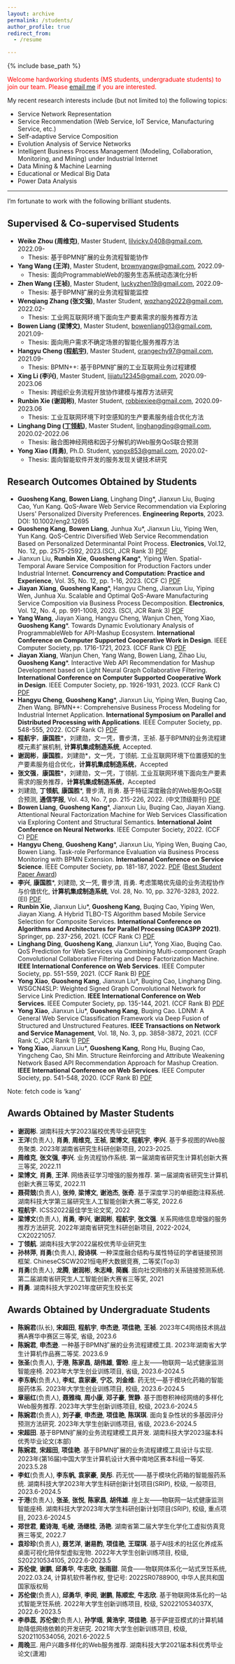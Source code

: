 ```yaml
---
layout: archive
permalink: /students/
author_profile: true
redirect_from:
  - /resume

---
```


{% include base_path %}

<font color='red'>Welcome hardworking students (MS students, undergraduate students) to join our team. Please <a href="mailto:guoshengkang@gmail.com">email me</a> if you are interested.</font>

My recent research interests include (but not limited to)  the following topics:  
- Service Network Representation
- Service Recommendation (Web Service, IoT Service, Manufacturing Service, etc.)
- Self-adaptive Service Composition
- Evolution Analysis of Service Networks
- Intelligent Business Process Management (Modeling, Collaboration, Monitoring, and Mining) under Industrial Internet
- Data Mining & Machine Learning
- Educational or Medical Big Data
- Power Data Analysis

------

I’m fortunate to work with the following brilliant students.  

Supervised & Co-supervised Students
------
- **Weike Zhou (周维克)**, Master Student, <font color='blue'>lilvicky.0408@gmail.com</font>, 2022.09-
  - Thesis: 基于BPMN扩展的业务流程智能协作
- **Yang Wang (王洋)**, Master Student, <font color='blue'>brownyangw@gmail.com</font>, 2022.09-
  - Thesis: 面向ProgrammableWeb的服务生态系统动态演化分析
- **Zhen Wang (王祯)**, Master Student, <font color='blue'>luckyzhen19@gmail.com</font>, 2022.09-
  - Thesis: 基于BPMN扩展的业务流程智能监控
- **Wenqiang Zhang (张文强)**, Master Student, <font color='blue'>wqzhang2022@gmail.com</font>, 2022.02-
  - Thesis: 工业网互联网环境下面向生产要素需求的服务推荐方法
- **Bowen Liang (梁博文)**, Master Student, <font color='blue'>bowenliang013@gmail.com</font>, 2021.09-
  - Thesis: 面向用户需求不确定场景的智能化服务推荐方法
- **Hangyu Cheng ([程航宇](https://hangyucheng.github.io))**, Master Student, <font color='blue'>orangechy97@gmail.com</font>, 2021.09-
  - Thesis: BPMN++: 基于BPMN扩展的工业互联网业务过程建模
- **Xing Li (李兴)**, Master Student, <font color='blue'>lijiatu12345@gmail.com</font>, 2020.09-2023.06
  - Thesis: 跨组织业务流程开放协作建模与推荐方法研究
- **Runbin Xie (谢润彬)**, Master Student, <font color='blue'>robbiexiee@gmail.com</font>, 2020.09-2023.06
  - Thesis: 工业互联网环境下时空感知的生产要素服务组合优化方法
- **Linghang Ding ([丁领航](https://disanyuezhang.github.io/))**, Master Student, <font color='blue'>linghangding@gmail.com</font>, 2020.02-2022.06
  - Thesis: 融合图神经网络和因子分解机的Web服务QoS联合预测
- **Yong Xiao (肖勇)**, Ph.D. Student, <font color='blue'>yongx853@gmail.com</font>, 2020.02-
  - Thesis: 面向智能软件开发的服务发现关键技术研究


Research Outcomes Obtained by Students
------
- **Guosheng Kang**, **Bowen Liang**, Linghang Ding*, Jianxun Liu, Buqing Cao, Yun Kang. QoS-Aware Web Service Recommendation via Exploring Users' Personalized Diversity Preferences. **Engineering Reports**, 2023. DOI: 10.1002/eng2.12695
- **Guosheng Kang**, **Bowen Liang**, Junhua Xu*, Jianxun Liu, Yiping Wen, Yun Kang. QoS-Centric Diversified Web Service Recommendation Based on Personalized Determinantal Point Process. **Electronics**, Vol.12, No. 12, pp. 2575-2592, 2023.(SCI, JCR Rank 3) [PDF](https://www.mdpi.com/2079-9292/12/12/2575)
- Jianxun Liu, **Runbin Xie**, **Guosheng Kang***, Yiping Wen. Spatial-Temporal Aware Service Composition for Production Factors under Industrial Internet. **Concurrency and Computation: Practice and Experience**, Vol. 35, No. 12, pp. 1-16, 2023. (CCF C) [PDF](https://pan.baidu.com/s/1DGzn2zUwIwfFM76CeechSA?pwd=kang)
- **Jiayan Xiang**, **Guosheng Kang***, Hangyu Cheng, Jianxun Liu, Yiping Wen, Junhua Xu. Scalable and Optimal QoS-Aware Manufacturing Service Composition via Business Process Decomposition. **Electronics**, Vol. 12, No. 4, pp. 991-1008, 2023.  (SCI, JCR Rank 3) [PDF](https://www.mdpi.com/2079-9292/12/4/991)
- **Yang Wang**, Jiayan Xiang, Hangyu Cheng, Wanjun Chen, Yong Xiao, **Guosheng Kang***. Towards Dynamic Evolutionary Analysis of ProgrammableWeb for API-Mashup Ecosystem. **International Conference on Computer Supported Cooperative Work in Design**. IEEE Computer Society, pp. 1716-1721, 2023.  (CCF Rank C) [PDF](https://pan.baidu.com/s/1Cgt0D59JV7t262kb9wyGCg?pwd=kang)
- **Jiayan Xiang**, Wanjun Chen, Yang Wang, Bowen Liang, Zihao Liu, **Guosheng Kang***. Interactive Web API Recommendation for Mashup Development based on Light Neural Graph Collaborative Filtering. **International Conference on Computer Supported Cooperative Work in Design**. IEEE Computer Society, pp. 1926-1931, 2023.  (CCF Rank C) [PDF](https://pan.baidu.com/s/1P786Pj5IuhK_eDe7B6E3sQ?pwd=kang)
- **Hangyu Cheng**, **Guosheng Kang***, Jianxun Liu, Yiping Wen, Buqing Cao, Zhen Wang. BPMN++: Comprehensive Business Process Modeling for Industrial Internet Application. **International Symposium on Parallel and Distributed Processing with Applications**. IEEE Computer Society, pp. 548-555, 2022.  (CCF Rank C) [PDF](https://pan.baidu.com/s/1-SbaG-wWNKb92oh34gEtBQ?pwd=kang)
- **程航宇**，**康国胜***，刘建勋，文一凭，曹步清，王祯. 基于BPMN的业务流程建模元素扩展机制, **计算机集成制造系统**, Accepted.
- **谢润彬**，**康国胜**，刘建勋*，文一凭，丁领航. 工业互联网环境下位置感知的生产要素服务组合优化，**计算机集成制造系统**，Accepted
- **张文强**，**康国胜***，刘建勋，文一凭，丁领航. 工业互联网环境下面向生产要素需求的服务推荐，**计算机集成制造系统**，Accepted
- 刘建勋, **丁领航**, **康国胜***, 曹步清, 肖勇. 基于特征深度融合的Web服务QoS联合预测, **通信学报**, Vol. 43, No. 7, pp. 215-226, 2022. (中文顶级期刊) [PDF](https://pan.baidu.com/s/1RPOQUsQtpkCdAmk56IqIHA?pwd=kang)
- **Bowen Liang**, **Guosheng Kang***, Jianxun Liu, Buqing Cao, Jiayan Xiang. Attentional Neural Factorization Machine for Web Services Classification via Exploring Content and Structural Semantics. **International Joint Conference on Neural Networks**. IEEE Computer Society, 2022. (CCF C) [PDF](https://pan.baidu.com/s/1K-Z13WYHR2sae-TRRfFPUw?pwd=kang)
- **Hangyu Cheng**, **Guosheng Kang***, Jianxun Liu, Yiping Wen, Buqing Cao, Bowen Liang. Task-role Performance Evaluation via Business Process Monitoring with BPMN Extension. **International Conference on Service Science**. IEEE Computer Society, pp. 181-187, 2022. [PDF](https://pan.baidu.com/s/1XNMSd9H1T2xdTdAHCKSMuA?pwd=kang) ([Best Student Paper Award](http://guoshengkang.github.io/files/2022_ICSS_Best_Student_Paper.pdf))
- **李兴**, **康国胜***, 刘建勋, 文一凭, 曹步清, 肖勇. 考虑策略优先级的业务流程协作与价值优化, **计算机集成制造系统**, Vol. 28, No. 10, pp. 3276-3283, 2022. (EI) [PDF](https://pan.baidu.com/s/1u8aZTRu3grMxiFkso85cQA)
- **Runbin Xie**, Jianxun Liu*, **Guosheng Kang**, Buqing Cao, Yiping Wen, Jiayan Xiang. A Hybrid TLBO-TS Algorithm based Mobile Service Selection for Composite Services. **International Conference on Algorithms and Architectures for Parallel Processing (ICA3PP 2021)**. Springer, pp. 237-256, 2021. (CCF Rank C) [PDF](https://pan.baidu.com/s/1WnE64CG2vURvBGQ7nt0opA)
- **Linghang Ding**, **Guosheng Kang**, Jianxun Liu*, Yong Xiao, Buqing Cao. QoS Prediction for Web Services via Combining Multi-component Graph Convolutional Collaborative Filtering and Deep Factorization Machine. **IEEE International Conference on Web Services**. IEEE Computer Society, pp. 551-559, 2021.  (CCF Rank B) [PDF](https://pan.baidu.com/s/187EL4vRPF4dtC6iYXA1gCg)
- **Yong Xiao**, **Guosheng Kang**, Jianxun Liu*, Buqing Cao, Linghang Ding. WSGCN4SLP: Weighted Signed Graph Convolutional Network for Service Link Prediction. **IEEE International Conference on Web Services**. IEEE Computer Society, pp. 135-144, 2021.  (CCF Rank B) [PDF](https://pan.baidu.com/s/1q9sarVJXCjNRbjr5gWbesg)
- **Yong Xiao**, Jianxun Liu*, **Guosheng Kang**, Buqing Cao. LDNM: A General Web Service Classification Framework via Deep Fusion of Structured and Unstructured Features. **IEEE Transactions on Network and Service Management**, Vol. 18, No. 3, pp. 3858-3872, 2021.  (CCF Rank C, JCR Rank 1) [PDF](https://pan.baidu.com/s/13oNQ5SM5u2fPMtnxQ_4HuQ)
- **Yong Xiao**, Jianxun Liu*, **Guosheng Kang**, Rong Hu, Buqing Cao, Yingcheng Cao, Shi Min. Structure Reinforcing and Attribute Weakening Network Based API Recommendation Approach for Mashup Creation. **IEEE International Conference on Web Services**. IEEE Computer Society, pp. 541-548, 2020.  (CCF Rank B) [PDF](https://pan.baidu.com/s/1ajkfKAJg9-G__Y4SkNZQNQ)

Note: fetch code is ‘kang’

Awards Obtained by Master Students
------
- **谢润彬**. 湖南科技大学2023届校优秀毕业研究生
- **王洋**(负责人), **肖勇**, **周维克**, **王祯**, **梁博文**, **程航宇**, **李兴**. 基于多视图的Web服务聚类. 2023年湖南省研究生科研创新项目, 2023-2025.
- **周维克**, **张文强**, **李兴**. 业务流程协作系统. 第一届湖南省研究生计算机创新大赛三等奖, 2022.11
- **梁博文**, **肖勇**, **王洋**. 网络表征学习增强的服务推荐. 第一届湖南省研究生计算机创新大赛三等奖, 2022.11
- **聂荷兢**(负责人), **张帅**, **梁博文**, **谢池杰**, **张奇**. 基于深度学习的单细胞注释系统. 湖南科技大学第三届研究生人工智能创新大赛二等奖, 2022.6
- **程航宇**. ICSS2022最佳学生论文奖, 2022
- **梁博文**(负责人), **肖勇**, **李兴**, **谢润彬**, **程航宇**, **张文强**. 关系网络信息增强的服务推荐方法研究. 2022年湖南省研究生科研创新项目, 2022-2024, CX20221057.
- **丁领航**. 湖南科技大学2022届校优秀毕业研究生
- **孙林萍**, **肖勇**(负责人), **段诗棋**. 一种深度融合结构与属性特征的学者链接预测框架. ChineseCSCW2021恒电杯大数据竞赛, 二等奖(Top3)
- **肖勇**(负责人), **龙腾**, **谢润彬**, **朱志峰**, **简巍**. 面向社交网络的关系链接预测系统. 第二届湖南省研究生人工智能创新大赛省三等奖, 2021
- **肖勇**. 湖南科技大学2021年度研究生校长奖

Awards Obtained by Undergraduate Students
------
- **陈婉君**(队长), **宋超田**, **程航宇**, **申杰逊**, **项佳艳**, **王祯**. 2023年C4网络技术挑战赛A赛华中赛区三等奖, 省级, 2023.6
- **陈婉君**, **申杰逊**. 一种基于BPMN扩展的业务流程建模工具. 2023年湖南省大学生计算机作品赛二等奖. 2023.6.9
- **张圣**(负责人), **于港**, **陈家昌**, **胡伟雄**, **雷盼**. 座上友——物联网一站式健康监测智能座椅. 2023年大学生创业训练项目, 省级, 2023.6-2024.5
- **李东帆**(负责人), **李虹**, **袁家豪**, **宁芯**, **刘金维**. 药无忧—基于模块化药箱的智能服药体系. 2023年大学生创业训练项目, 校级, 2023.6-2024.5
- **章丽红**(负责人), **聂雅梅**, **周小康**, **邓子豪**, **贺静**. 基于图卷积神经网络的多样化Web服务推荐. 2023年大学生创新训练项目, 校级, 2023.6-2024.5
- **陈婉君**(负责人), **刘子豪**, **申杰逊**, **项佳艳**, **陈琪琪**. 面向复杂性状的多基因评分预测方法研究. 2023年大学生创新训练项目, 省级, 2023.6-2024.5
- **宋超田**. 基于BPMN扩展的业务流程建模工具开发. 湖南科技大学2023届本科优秀毕业论文(本部)
- **陈婉君**, **宋超田**, **项佳艳**. 基于BPMN扩展的业务流程建模工具设计与实现. 2023年(第16届)中国大学生计算机设计大赛中南地区赛本科组一等奖. 2023.5.28
- **李虹**(负责人), **李东帆**, **袁家豪**, **吴彤**. 药无忧——基于模块化药箱的智能服药系统. 湖南科技大学2023年大学生科研创新计划项目(SRIP), 校级, 一般项目, 2023.6-2024.5
- **于港**(负责人), **张圣**, **张悦**, **陈家昌**, **胡伟雄**. 座上友——物联网一站式健康监测智能座椅. 湖南科技大学2023年大学生科研创新计划项目(SRIP), 校级, 重点项目, 2023.6-2024.5
- **郑世君**, **戴诗海**, **毛棱**, **汤继桂**, **汤艳**. 湖南省第二届大学生化学化工虚拟仿真竞赛三等奖, 2022.7
- **袁珍珍**(负责人), **聂艺洋**, **谢易酌**, **项佳艳**, **王琛琪**. 基于AI技术的社区化养成系桌面可视化陪伴型虚拟宠物. 2022年大学生创新训练项目, 校级, S202210534105, 2022.6-2023.5
- **苏伦俊**, **谢鹏**, **邱勇华**, **牛志欣**, **张雨甜**. 简食——物联网体系化一站式烹饪系统, 2022.03.24, 计算机软件著作权, 登记号: 2022SR0788900, 中华人民共和国国家版权局
- **苏伦俊**(负责人), **邱勇华**, **李闵**, **谢鹏**, **陈顺宏**, **牛志欣**. 基于物联网体系化的一站式智能烹饪系统. 2022年大学生创新训练项目, 校级, S202210534037X, 2022.6-2023.5
- **李恭蕊**, **苏伦俊**(负责人), **孙学瑶**, **黄浩宇**, **项佳艳**. 基于萨提亚模式的计算机辅助降低网络依赖的开发研究. 2021年大学生创新训练项目, 校级, S202110534056, 2021.6-2022.5
- **周晚三**. 用户兴趣多样化的Web服务推荐. 湖南科技大学2021届本科优秀毕业论文(潇湘)

